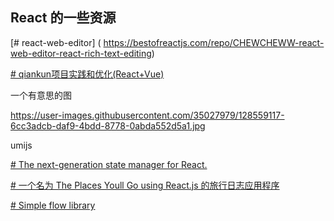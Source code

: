 ## React 的一些资源

[# react-web-editor] ( https://bestofreactjs.com/repo/CHEWCHEWW-react-web-editor-react-rich-text-editing)


[# qiankun项目实践和优化(React+Vue)](https://bestofreactjs.com/repo/czero1995-qiankun)


一个有意思的图

https://user-images.githubusercontent.com/35027979/128559117-6cc3adcb-daf9-4bdd-8778-0abda552d5a1.jpg

umijs

[# The next-generation state manager for React.](https://bestofreactjs.com/repo/umijs-hox-react-miscellaneous)

[# 一个名为 The Places Youll Go using React.js 的旅行日志应用程序](https://bestofreactjs.com/repo/isaaclong26-ThePlacesYoullGo-react-react-apps)

[# Simple flow library](https://bestofreactjs.com/repo/jerosoler-Drawflow)

